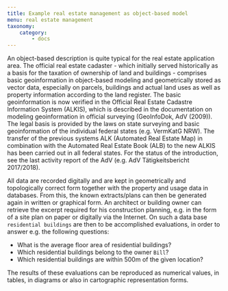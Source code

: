 ```yaml
---
title: Example real estate management as object-based model
menu: real estate management 
taxonomy:
    category:
        - docs
---
```

An object-based description is quite typical for the real estate application area. The official real estate cadaster - which initially served historically as a basis for the taxation of ownership of land and buildings - comprises basic geoinformation in object-based modeling and geometrically stored as vector data, especially on parcels, buildings and actual land uses as well as property information according to the land register. The basic geoinformation is now verified in the Official Real Estate Cadastre Information System (ALKIS), which is described in the documentation on modeling geoinformation in official surveying (GeoInfoDok, AdV (2009)). The legal basis is provided by the laws on state surveying and basic geoinformation of the individual federal states (e.g. VermKatG NRW). The transfer of the previous systems ALK (Automated Real Estate Map) in combination with the Automated Real Estate Book (ALB) to the new ALKIS has been carried out in all federal states. For the status of the introduction, see the last activity report of the AdV (e.g. AdV Tätigkeitsbericht 2017/2018). 

All data are recorded digitally and are kept in geometrically and topologically correct form together with the property and usage data in databases. From this, the known extracts/plans can then be generated again in written or graphical form. An architect or building owner can retrieve the excerpt required for his construction planning, e.g. in the form of a site plan on paper or digitally via the Internet. On such a data base `residential buildings` are then to be accomplished evaluations, in order to answer e.g. the following questions:

- What is the average floor area of residential buildings?
- Which residential buildings belong to the owner `Bill`?
- Which residential buildings are within 500m of the given location?
  
The results of these evaluations can be reproduced as numerical values, in tables, in diagrams or also in cartographic representation forms.